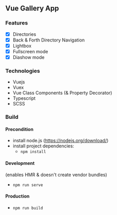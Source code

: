 ## Vue Gallery App

### Features
- [x] Directories
- [x] Back & Forth Directory Navigation
- [x] Lightbox
- [x] Fullscreen mode
- [x] Diashow mode

### Technologies
- Vuejs
- Vuex
- Vue Class Components (& Property Decorator)
- Typescript
- SCSS

### Build

#### Precondition
- install node.js (https://nodejs.org/download/)
- install project dependencies: 
  - `npm install`

#### Development
(enables HMR & doesn't create vendor bundles)

- `npm run serve`

#### Production

- `npm run build`
